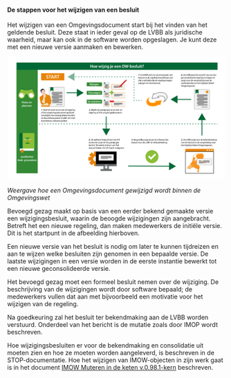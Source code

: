 ﻿#### De stappen voor het wijzigen van een besluit

Het wijzigen van een Omgevingsdocument start bij het vinden van het geldende
besluit. Deze staat in ieder geval op de LVBB als juridische waarheid, maar kan
ook in de software worden opgeslagen. Je kunt deze met een nieuwe versie
aanmaken en bewerken.

![](media/5004SchemaWijzigenOD.png)

*Weergave hoe een Omgevingsdocument gewijzigd wordt binnen de
Omgevingswet*

Bevoegd gezag maakt op basis van een eerder bekend gemaakte versie een
wijzigingsbesluit, waarin de beoogde wijzigingen zijn aangebracht. Betreft het
een nieuwe regeling, dan maken medewerkers de initiële versie. Dit is het
startpunt in de afbeelding hierboven.

Een nieuwe versie van het besluit is nodig om later te kunnen tijdreizen en aan
te wijzen welke besluiten zijn genomen in een bepaalde versie. De laatste
wijzigingen in een versie worden in de eerste instantie bewerkt tot een nieuwe
geconsolideerde versie.

Het bevoegd gezag moet een formeel besluit nemen over de wijziging. De
beschrijving van de wijzigingen wordt door software bepaald; de medewerkers
vullen dat aan met bijvoorbeeld een motivatie voor het wijzigen van de regeling.

Na goedkeuring zal het besluit ter bekendmaking aan de LVBB worden verstuurd.
Onderdeel van het bericht is de mutatie zoals door IMOP wordt beschreven.

Hoe wijzigingsbesluiten er voor de bekendmaking en consolidatie uit moeten zien 
en hoe ze moeten worden aangeleverd, is beschreven in de STOP-documentatie. 
Hoe het wijzigen van IMOW-objecten in zijn werk gaat is in het document 
[IMOW Muteren in de keten v.0.98.1-kern](https://www.geonovum.nl/geo-standaarden/omgevingswet/STOPTPOD) beschreven.
